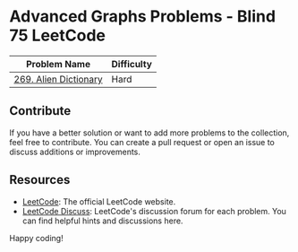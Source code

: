 # Advanced Graphs Problems - Blind 75 LeetCode 

| Problem Name                                    | Difficulty |
| ----------------------------------------------- | ---------- |
| [269. Alien Dictionary](https://leetcode.com/problems/alien-dictionary/)                               | Hard       |

## Contribute

If you have a better solution or want to add more problems to the collection, feel free to contribute. You can create a pull request or open an issue to discuss additions or improvements.

## Resources

- [LeetCode](https://leetcode.com/): The official LeetCode website.
- [LeetCode Discuss](https://leetcode.com/discuss/): LeetCode's discussion forum for each problem. You can find helpful hints and discussions here.

Happy coding!